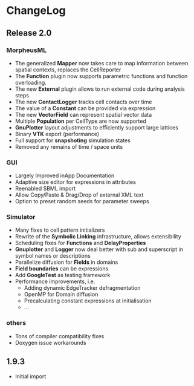 # ChangeLog

## Release 2.0

### MorpheusML
  * The generalized **Mapper** now takes care to map information between spatial contexts, replaces the CellReporter
  * The **Function** plugin now supports parametric functions and function overloading.
  * The new **External** plugin allows to run external code during analysis steps
  * The new **ContactLogger** tracks cell contacts over time
  * The value of a **Constant** can be provided via expression
  * The new **VectorField** can represent spatial vector data
  * Multiple **Population** per CellType are now supported
  * **GnuPlotter** layout adjustments to efficiently support large lattices
  * Binary **VTK** export (performance)
  * Full support for **snapshoting** simulation states
  * Removed any remains of time / space units

### GUI
  * Largely Improved inApp Documentation
  * Adaptive size editor for expressions in attributes
  * Reenabled SBML import
  * Allow Copy/Paste & Drag/Drop of external XML text 
  * Option to preset random seeds for parameter sweeps

### Simulator
  * Many fixes to cell pattern initializers
  * Rewrite of the **Symbolic Linking** infrastructure, allows extensibility
  * Scheduling fixes for **Functions** and **DelayProperties**
  * **Gnuplotter** and **Logger** now deal better with sub and superscript in symbol names or descriptions
  * Parallelize diffusion for **Fields** in domains
  * **Field boundaries** can be expressions
  * Add **GoogleTest** as testing framework
  * Performance improvements, i.e.
    * Adding dynamic EdgeTracker defragmentation
    * OpenMP for Domain diffusion
    * Precalculating constant expressions at initialisation
    * ...

### others
  * Tons of compiler compatibility fixes
  * Doxygen issue workarounds
  
## 1.9.3 
  * Initial import

